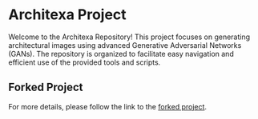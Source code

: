 # Architexa Project

Welcome to the Architexa Repository! This project focuses on generating architectural images using advanced Generative Adversarial Networks (GANs). The repository is organized to facilitate easy navigation and efficient use of the provided tools and scripts.

## Forked Project

For more details, please follow the link to the [forked project](https://github.com/MatthewPaver/208-Project/tree/main).

